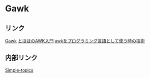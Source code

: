 # Gawk

## リンク
[Gawk](https://www.gnu.org/software/gawk/)
[とほほのAWK入門](https://www.tohoho-web.com/ex/awk.html)
[awkをプログラミング言語として使う時の技術](https://qiita.com/ko1nksm/items/16ca4f4546c1ea8e97d7)

## 内部リンク
[Simple-topics](https://gourai-dev.github.io/Simple-topics/)
